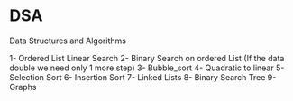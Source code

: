 # DSA
Data Structures and Algorithms

1- Ordered List Linear Search
2- Binary Search on ordered List
(If the data double we need only 1 more step)
3- Bubble_sort
4- Quadratic to linear
5- Selection Sort
6- Insertion Sort
7- Linked Lists
8- Binary Search Tree
9- Graphs
